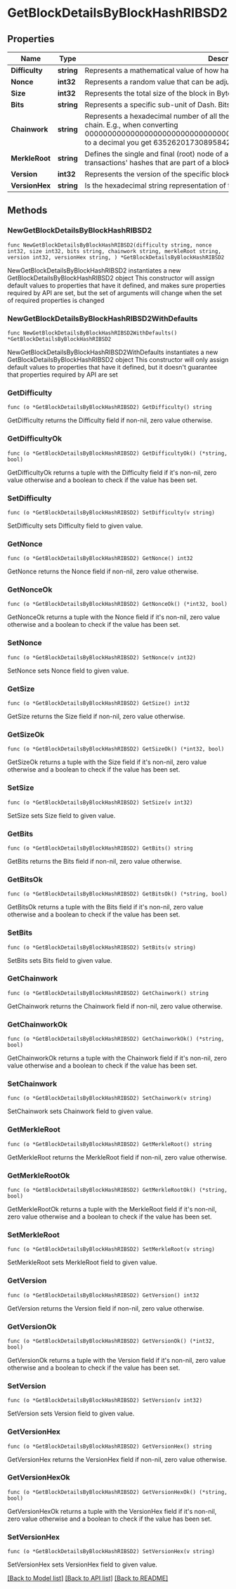 # GetBlockDetailsByBlockHashRIBSD2

## Properties

Name | Type | Description | Notes
------------ | ------------- | ------------- | -------------
**Difficulty** | **string** | Represents a mathematical value of how hard it is to find a valid hash for this block. | 
**Nonce** | **int32** | Represents a random value that can be adjusted to satisfy the Proof of Work. | 
**Size** | **int32** | Represents the total size of the block in Bytes. | 
**Bits** | **string** | Represents a specific sub-unit of Dash. Bits have two-decimal precision. | 
**Chainwork** | **string** | Represents a hexadecimal number of all the hashes necessary to produce the current chain. E.g., when converting 0000000000000000000000000000000000000000000086859f7a841475b236fd to a decimal you get 635262017308958427068157 hashes, or 635262 exahashes. | 
**MerkleRoot** | **string** | Defines the single and final (root) node of a Merkle tree. It is the combined hash of all transactions&#39; hashes that are part of a blockchain block. | 
**Version** | **int32** | Represents the version of the specific block on the blockchain. | 
**VersionHex** | **string** | Is the hexadecimal string representation of the block&#39;s version. | 

## Methods

### NewGetBlockDetailsByBlockHashRIBSD2

`func NewGetBlockDetailsByBlockHashRIBSD2(difficulty string, nonce int32, size int32, bits string, chainwork string, merkleRoot string, version int32, versionHex string, ) *GetBlockDetailsByBlockHashRIBSD2`

NewGetBlockDetailsByBlockHashRIBSD2 instantiates a new GetBlockDetailsByBlockHashRIBSD2 object
This constructor will assign default values to properties that have it defined,
and makes sure properties required by API are set, but the set of arguments
will change when the set of required properties is changed

### NewGetBlockDetailsByBlockHashRIBSD2WithDefaults

`func NewGetBlockDetailsByBlockHashRIBSD2WithDefaults() *GetBlockDetailsByBlockHashRIBSD2`

NewGetBlockDetailsByBlockHashRIBSD2WithDefaults instantiates a new GetBlockDetailsByBlockHashRIBSD2 object
This constructor will only assign default values to properties that have it defined,
but it doesn't guarantee that properties required by API are set

### GetDifficulty

`func (o *GetBlockDetailsByBlockHashRIBSD2) GetDifficulty() string`

GetDifficulty returns the Difficulty field if non-nil, zero value otherwise.

### GetDifficultyOk

`func (o *GetBlockDetailsByBlockHashRIBSD2) GetDifficultyOk() (*string, bool)`

GetDifficultyOk returns a tuple with the Difficulty field if it's non-nil, zero value otherwise
and a boolean to check if the value has been set.

### SetDifficulty

`func (o *GetBlockDetailsByBlockHashRIBSD2) SetDifficulty(v string)`

SetDifficulty sets Difficulty field to given value.


### GetNonce

`func (o *GetBlockDetailsByBlockHashRIBSD2) GetNonce() int32`

GetNonce returns the Nonce field if non-nil, zero value otherwise.

### GetNonceOk

`func (o *GetBlockDetailsByBlockHashRIBSD2) GetNonceOk() (*int32, bool)`

GetNonceOk returns a tuple with the Nonce field if it's non-nil, zero value otherwise
and a boolean to check if the value has been set.

### SetNonce

`func (o *GetBlockDetailsByBlockHashRIBSD2) SetNonce(v int32)`

SetNonce sets Nonce field to given value.


### GetSize

`func (o *GetBlockDetailsByBlockHashRIBSD2) GetSize() int32`

GetSize returns the Size field if non-nil, zero value otherwise.

### GetSizeOk

`func (o *GetBlockDetailsByBlockHashRIBSD2) GetSizeOk() (*int32, bool)`

GetSizeOk returns a tuple with the Size field if it's non-nil, zero value otherwise
and a boolean to check if the value has been set.

### SetSize

`func (o *GetBlockDetailsByBlockHashRIBSD2) SetSize(v int32)`

SetSize sets Size field to given value.


### GetBits

`func (o *GetBlockDetailsByBlockHashRIBSD2) GetBits() string`

GetBits returns the Bits field if non-nil, zero value otherwise.

### GetBitsOk

`func (o *GetBlockDetailsByBlockHashRIBSD2) GetBitsOk() (*string, bool)`

GetBitsOk returns a tuple with the Bits field if it's non-nil, zero value otherwise
and a boolean to check if the value has been set.

### SetBits

`func (o *GetBlockDetailsByBlockHashRIBSD2) SetBits(v string)`

SetBits sets Bits field to given value.


### GetChainwork

`func (o *GetBlockDetailsByBlockHashRIBSD2) GetChainwork() string`

GetChainwork returns the Chainwork field if non-nil, zero value otherwise.

### GetChainworkOk

`func (o *GetBlockDetailsByBlockHashRIBSD2) GetChainworkOk() (*string, bool)`

GetChainworkOk returns a tuple with the Chainwork field if it's non-nil, zero value otherwise
and a boolean to check if the value has been set.

### SetChainwork

`func (o *GetBlockDetailsByBlockHashRIBSD2) SetChainwork(v string)`

SetChainwork sets Chainwork field to given value.


### GetMerkleRoot

`func (o *GetBlockDetailsByBlockHashRIBSD2) GetMerkleRoot() string`

GetMerkleRoot returns the MerkleRoot field if non-nil, zero value otherwise.

### GetMerkleRootOk

`func (o *GetBlockDetailsByBlockHashRIBSD2) GetMerkleRootOk() (*string, bool)`

GetMerkleRootOk returns a tuple with the MerkleRoot field if it's non-nil, zero value otherwise
and a boolean to check if the value has been set.

### SetMerkleRoot

`func (o *GetBlockDetailsByBlockHashRIBSD2) SetMerkleRoot(v string)`

SetMerkleRoot sets MerkleRoot field to given value.


### GetVersion

`func (o *GetBlockDetailsByBlockHashRIBSD2) GetVersion() int32`

GetVersion returns the Version field if non-nil, zero value otherwise.

### GetVersionOk

`func (o *GetBlockDetailsByBlockHashRIBSD2) GetVersionOk() (*int32, bool)`

GetVersionOk returns a tuple with the Version field if it's non-nil, zero value otherwise
and a boolean to check if the value has been set.

### SetVersion

`func (o *GetBlockDetailsByBlockHashRIBSD2) SetVersion(v int32)`

SetVersion sets Version field to given value.


### GetVersionHex

`func (o *GetBlockDetailsByBlockHashRIBSD2) GetVersionHex() string`

GetVersionHex returns the VersionHex field if non-nil, zero value otherwise.

### GetVersionHexOk

`func (o *GetBlockDetailsByBlockHashRIBSD2) GetVersionHexOk() (*string, bool)`

GetVersionHexOk returns a tuple with the VersionHex field if it's non-nil, zero value otherwise
and a boolean to check if the value has been set.

### SetVersionHex

`func (o *GetBlockDetailsByBlockHashRIBSD2) SetVersionHex(v string)`

SetVersionHex sets VersionHex field to given value.



[[Back to Model list]](../README.md#documentation-for-models) [[Back to API list]](../README.md#documentation-for-api-endpoints) [[Back to README]](../README.md)


